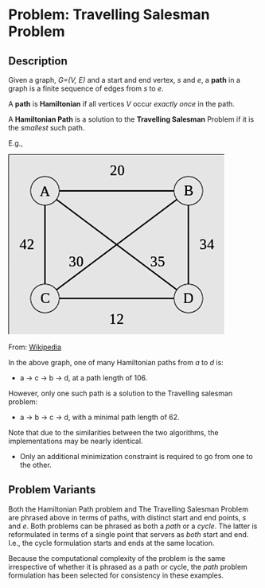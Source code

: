 # Problem: Travelling Salesman Problem

## Description
Given a graph, *G=(V, E)* and a start and end vertex, *s* and *e*, a **path** in a graph is a finite sequence of edges from *s* to *e*.

A **path** is **Hamiltonian** if all vertices *V* occur *exactly once* in the path.

A **Hamiltonian Path** is a solution to the **Travelling Salesman** Problem if it is the *smallest* such path.

E.g.,

![Example Graph](images/graph.png)

From: [Wikipedia](https://en.wikipedia.org/wiki/Travelling_salesman_problem#Description)

In the above graph, one of many Hamiltonian paths from *a* to *d* is:
* a -> c -> b -> d, at a path length of 106.

However, only one such path is a solution to the Travelling salesman problem:
* a -> b -> c -> d, with a minimal path length of 62.

Note that due to the similarities between the two algorithms, the implementations may be nearly identical.
* Only an additional minimization constraint is required to go from one to the other.

## Problem Variants
Both the Hamiltonian Path problem and The Travelling Salesman Problem are phrased above in terms of paths, with distinct start and end points, *s* and *e*. Both problems can be phrased as both a *path* or a *cycle*. The latter is reformulated in terms of a single point that servers as *both* start and end. I.e., the cycle formulation starts and ends at the same location.

Because the computational complexity of the problem is the same irrespective of whether it is phrased as a path or cycle, the *path* problem formulation has been selected for consistency in these examples.

